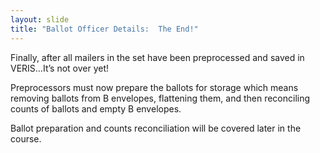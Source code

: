 ```yaml
---
layout: slide
title: "Ballot Officer Details:  The End!"
---
```


Finally, after all mailers in the set have been preprocessed and saved in VERIS…It’s not over yet!

Preprocessors must now prepare the ballots for storage which means removing ballots from B envelopes, flattening them, and then reconciling counts of ballots and empty B envelopes.

Ballot preparation and counts reconciliation will be covered later in the course.

